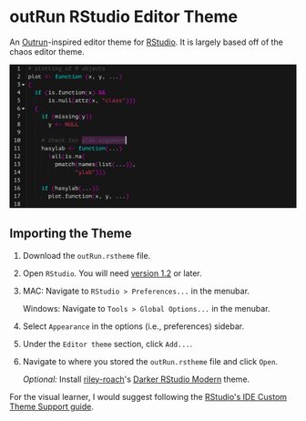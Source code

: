 # outRun RStudio Editor Theme

An [Outrun](https://www.reddit.com/r/outrun)-inspired editor theme for [RStudio](https://www.rstudio.com). It is largely based off of the chaos editor theme.

![Example of Outrun Theme](https://github.com/camkay/outRun/blob/master/example/outrun_theme_example.png)

## Importing the Theme

1. Download the `outRun.rstheme` file. 

1. Open `RStudio`. You will need [version 1.2](https://dailies.rstudio.com) or later.

1. MAC: Navigate to `RStudio > Preferences...` in the menubar.

   Windows: Navigate to `Tools > Global Options...` in the menubar.
   
1. Select `Appearance` in the options (i.e., preferences) sidebar.

1. Under the `Editor theme` section, click `Add...`.

1. Navigate to where you stored the `outRun.rstheme` file and click `Open`.

&nbsp;&nbsp;&nbsp;&nbsp;&nbsp;&nbsp;*Optional:* Install [riley-roach](https://github.com/riley-roach)'s [Darker RStudio Modern](https://github.com/riley-roach/daRkStudio) theme.

For the visual learner, I would suggest following the [RStudio's IDE Custom Theme Support guide](https://blog.rstudio.com/2018/10/29/rstudio-ide-custom-theme-support/#importing-a-custom-theme).
